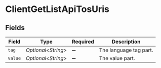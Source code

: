# ClientGetListApiTosUris


## Fields

| Field                  | Type                   | Required               | Description            |
| ---------------------- | ---------------------- | ---------------------- | ---------------------- |
| `tag`                  | *Optional\<String>*    | :heavy_minus_sign:     | The language tag part. |
| `value`                | *Optional\<String>*    | :heavy_minus_sign:     | The value part.        |